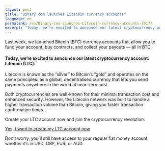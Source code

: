```yaml
---
layout: post
title: "Binary.com launches Litecoin currency accounts"
language: en
permalink: /en/Binary-com-launches-Litecoin-currency-accounts-2017/
excerpt: "Today, we’re excited to announce our latest cryptocurrency account Litecoin (LTC). Last week, we launched Bitcoin (BTC) currency accounts that allow you to fund your account, buy contracts, and collect your payouts ..."
---
```

Last week, we launched Bitcoin (BTC) currency accounts that allow you to fund your account, buy contracts, and collect your payouts –– all in BTC.

#### Today, we’re excited to announce our latest cryptocurrency account: Litecoin (LTC).

Litecoin is known as the “silver” to Bitcoin’s “gold” and operates on the same principles: as a global, decentralised currency that lets you send payments anywhere in the world at near-zero cost.

Both cryptocurrencies are well-known for their minimal transaction cost and enhanced security. However, the Litecoin network was built to handle a higher transaction volume than Bitcoin, giving you faster transaction confirmation times.

<div class="separator-lg"></div>
<p class="sc--center">Create your LTC account now and join the cryptocurrency revolution:</p>
			
<div class="cta-lg">	
	<a href="https://www.binary.com/en/user/accounts.html?utm_source=social&utm_medium=blog&utm_campaign=native_ltc" class="button"><span>Yes, I want to create my LTC account now</span></a>	
</div>

Don’t worry, you’ll still have access to your regular fiat money account, whether it’s in USD, GBP, EUR, or AUD.